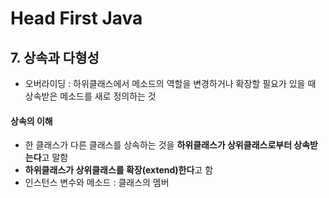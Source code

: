 # Head First Java

## 7. 상속과 다형성

- 오버라이딩 : 하위클래스에서 메소드의 역할을 변경하거나 확장할 필요가 있을 때 상속받은 메소드를 새로 정의하는 것

#### 상속의 이해

- 한 클래스가 다른 클래스를 상속하는 것을 **하위클래스가 상위클래스로부터 상속받는다**고 말함
- **하위클래스가 상위클래스를 확장(extend)한다**고 함
- 인스턴스 변수와 메소드 : 클래스의 멤버